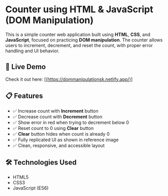# Counter using HTML & JavaScript (DOM Manipulation)

This is a simple counter web application built using **HTML**, **CSS**, and **JavaScript**, focused on practicing **DOM manipulation**. The counter allows users to increment, decrement, and reset the count, with proper error handling and UI behavior.

## 🔗 Live Demo

Check it out here: [[(https://dommanipulationsk.netlify.app/)](https://dommanipulationsk.netlify.app/)]

## 📋 Features

- ✅ Increase count with **Increment** button
- ✅ Decrease count with **Decrement** button
- ✅ Show error in red when trying to decrement below 0
- ✅ Reset count to 0 using **Clear** button
- ✅ **Clear** button hides when count is already 0
- ✅ Fully replicated UI as shown in reference image
- ✅ Clean, responsive, and accessible layout

## 🛠️ Technologies Used

- HTML5
- CSS3
- JavaScript (ES6)


